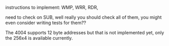 instructions to implement:
	WMP,
	WRR,
	RDR,

need to check on SUB, well really you should check all of them,
you might even consider writing tests for them??

The 4004 supports 12 byte addresses but that is not implemented  yet,
only the 256x4 is available currently.